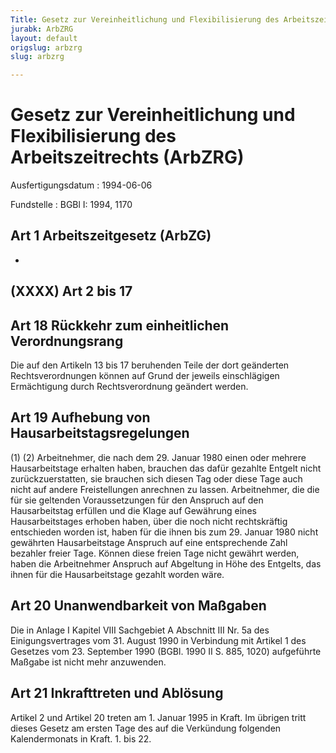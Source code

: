 ```yaml
---
Title: Gesetz zur Vereinheitlichung und Flexibilisierung des Arbeitszeitrechts
jurabk: ArbZRG
layout: default
origslug: arbzrg
slug: arbzrg

---
```


# Gesetz zur Vereinheitlichung und Flexibilisierung des Arbeitszeitrechts (ArbZRG)

Ausfertigungsdatum
:   1994-06-06

Fundstelle
:   BGBl I: 1994, 1170



## Art 1 Arbeitszeitgesetz (ArbZG)

-


## (XXXX) Art 2 bis 17



## Art 18 Rückkehr zum einheitlichen Verordnungsrang

Die auf den Artikeln 13 bis 17 beruhenden Teile der dort geänderten Rechtsverordnungen können auf Grund der jeweils einschlägigen Ermächtigung durch Rechtsverordnung geändert werden.


## Art 19 Aufhebung von Hausarbeitstagsregelungen

(1)
(2) Arbeitnehmer, die nach dem 29. Januar 1980 einen oder mehrere Hausarbeitstage erhalten haben, brauchen das dafür gezahlte Entgelt nicht zurückzuerstatten, sie brauchen sich diesen Tag oder diese Tage auch nicht auf andere Freistellungen anrechnen zu lassen. Arbeitnehmer, die die für sie geltenden Voraussetzungen für den Anspruch auf den Hausarbeitstag erfüllen und die Klage auf Gewährung eines Hausarbeitstages erhoben haben, über die noch nicht rechtskräftig entschieden worden ist, haben für die ihnen bis zum 29. Januar 1980 nicht gewährten Hausarbeitstage Anspruch auf eine entsprechende Zahl bezahler freier Tage. Können diese freien Tage nicht gewährt werden, haben die Arbeitnehmer Anspruch auf Abgeltung in Höhe des Entgelts, das ihnen für die Hausarbeitstage gezahlt worden wäre.


## Art 20 Unanwendbarkeit von Maßgaben

Die in Anlage I Kapitel VIII Sachgebiet A Abschnitt III Nr. 5a des Einigungsvertrages vom 31. August 1990 in Verbindung mit Artikel 1 des Gesetzes vom 23. September 1990 (BGBl. 1990 II S. 885, 1020) aufgeführte Maßgabe ist nicht mehr anzuwenden.


## Art 21 Inkrafttreten und Ablösung

Artikel 2 und Artikel 20 treten am 1. Januar 1995 in Kraft. Im übrigen tritt dieses Gesetz am ersten Tage des auf die Verkündung folgenden Kalendermonats in Kraft.
1\. bis 22.

